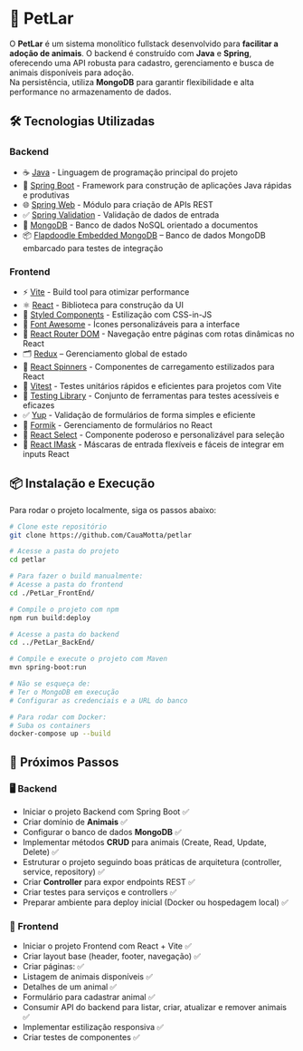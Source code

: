 # 🐾 PetLar

O **PetLar** é um sistema monolítico fullstack desenvolvido para **facilitar a adoção de animais**.
O backend é construído com **Java** e **Spring**, oferecendo uma API robusta para cadastro, gerenciamento e busca de animais disponíveis para adoção.  
Na persistência, utiliza **MongoDB** para garantir flexibilidade e alta performance no armazenamento de dados.

## 🛠️ Tecnologias Utilizadas

### Backend

- ☕ [Java](https://www.java.com/) - Linguagem de programação principal do projeto
- 🌱 [Spring Boot](https://spring.io/projects/spring-boot) - Framework para construção de aplicações Java rápidas e produtivas
- 🌐 [Spring Web](https://docs.spring.io/spring-framework/reference/web.html) - Módulo para criação de APIs REST
- ✅ [Spring Validation](https://docs.spring.io/spring-framework/reference/core/validation.html) - Validação de dados de entrada
- 🍃 [MongoDB](https://www.mongodb.com/) - Banco de dados NoSQL orientado a documentos
- 📦 [Flapdoodle Embedded MongoDB](https://github.com/flapdoodle-oss/de.flapdoodle.embed.mongo) – Banco de dados MongoDB embarcado para testes de integração

### Frontend

- ⚡ [Vite](https://vitejs.dev/) - Build tool para otimizar performance
- ⚛️ [React](https://react.dev/) - Biblioteca para construção da UI
- 💅 [Styled Components](https://styled-components.com/) - Estilização com CSS-in-JS
- 🎨 [Font Awesome](https://fontawesome.com/) - Ícones personalizáveis para a interface
- 🧭 [React Router DOM](https://reactrouter.com/) - Navegação entre páginas com rotas dinâmicas no React
- 🗂️ [Redux](https://redux.js.org/) – Gerenciamento global de estado
- 🔄 [React Spinners](https://www.davidhu.io/react-spinners/) - Componentes de carregamento estilizados para React
- 🧪 [Vitest](https://vitest.dev/) - Testes unitários rápidos e eficientes para projetos com Vite
- 🧩 [Testing Library](https://testing-library.com/) - Conjunto de ferramentas para testes acessíveis e eficazes
- ✅ [Yup](https://github.com/jquense/yup) - Validação de formulários de forma simples e eficiente
- 📝 [Formik](https://formik.org/) - Gerenciamento de formulários no React
- 🔽 [React Select](https://react-select.com/) - Componente poderoso e personalizável para seleção
- 🔢 [React IMask](https://imask.js.org/react.html) - Máscaras de entrada flexíveis e fáceis de integrar em inputs React

## 📦 Instalação e Execução

Para rodar o projeto localmente, siga os passos abaixo:

```sh
# Clone este repositório
git clone https://github.com/CauaMotta/petlar

# Acesse a pasta do projeto
cd petlar

# Para fazer o build manualmente:
# Acesse a pasta do frontend
cd ./PetLar_FrontEnd/

# Compile o projeto com npm
npm run build:deploy

# Acesse a pasta do backend
cd ../PetLar_BackEnd/

# Compile e execute o projeto com Maven
mvn spring-boot:run

# Não se esqueça de:
# Ter o MongoDB em execução
# Configurar as credenciais e a URL do banco

# Para rodar com Docker:
# Suba os containers
docker-compose up --build
```

## 🚧 Próximos Passos

### 🖥️ Backend

- Iniciar o projeto Backend com Spring Boot ✅
- Criar domínio de **Animais** ✅
- Configurar o banco de dados **MongoDB** ✅
- Implementar métodos **CRUD** para animais (Create, Read, Update, Delete) ✅
- Estruturar o projeto seguindo boas práticas de arquitetura (controller, service, repository) ✅
- Criar **Controller** para expor endpoints REST ✅
- Criar testes para serviços e controllers ✅
- Preparar ambiente para deploy inicial (Docker ou hospedagem local) ✅

### 🎨 Frontend

- Iniciar o projeto Frontend com React + Vite ✅
- Criar layout base (header, footer, navegação) ✅
- Criar páginas: ✅
- Listagem de animais disponíveis ✅
- Detalhes de um animal ✅
- Formulário para cadastrar animal ✅
- Consumir API do backend para listar, criar, atualizar e remover animais ✅
- Implementar estilização responsiva ✅
- Criar testes de componentes ✅
